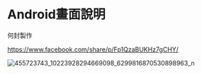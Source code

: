 # Android畫面說明

何封製作

https://www.facebook.com/share/p/Fp1QzaBUKHz7gCHY/

![455723743_10223928294669098_6299816870530898963_n](https://hackmd.io/_uploads/Sy2WaYBsR.jpg)
